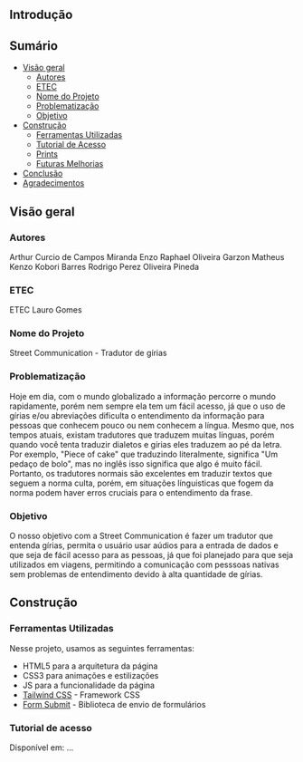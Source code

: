 ## Introdução

## Sumário

- [Visão geral](#visão-geral)
    - [Autores](#autores)
    - [ETEC](#etec)
    - [Nome do Projeto](#nome-do-projeto) 
    - [Problematização](#problematização)
    - [Objetivo](#objetivo) 
- [Construção](#construção) 
    - [Ferramentas Utilizadas](#ferramentas-utilizadas) 
    - [Tutorial de Acesso](#tutorial-de-acesso)
    - [Prints](#prints) 
    - [Futuras Melhorias](#futuras-melhorias)
- [Conclusão](#conclusão) 
- [Agradecimentos](#agradecimentos)

## Visão geral

### Autores

Arthur Curcio de Campos Miranda
Enzo Raphael Oliveira Garzon 
Matheus Kenzo Kobori Barres
Rodrigo Perez Oliveira Pineda

### ETEC

ETEC Lauro Gomes

### Nome do Projeto 

Street Communication - Tradutor de gírias

### Problematização

Hoje em dia, com o mundo globalizado a informação percorre o mundo rapidamente, porém nem sempre ela tem um fácil acesso, já que o uso de gírias e/ou abreviações dificulta o entendimento da informação para pessoas que conhecem pouco ou nem conhecem a língua. Mesmo que, nos tempos atuais, existam tradutores que traduzem muitas línguas, porém quando você tenta traduzir dialetos e gírias eles traduzem ao pé da letra. Por exemplo, "Piece of cake" que traduzindo literalmente, significa "Um pedaço de bolo", mas no inglês isso significa que algo é muito fácil. Portanto, os tradutores normais são excelentes em traduzir textos que seguem a norma culta, porém, em situações línguisticas que fogem da norma podem haver erros cruciais para o entendimento da frase.

### Objetivo 

O nosso objetivo com a Street Communication é fazer um tradutor que entenda gírias, permita o usuário usar aúdios para a entrada de dados e que seja de fácil acesso para as pessoas, já que foi planejado para que seja utilizados em viagens, permitindo a comunicação com pesssoas nativas sem problemas de entendimento devido à alta quantidade de gírias.

## Construção

### Ferramentas Utilizadas

Nesse projeto, usamos as seguintes ferramentas:

- HTML5 para a arquitetura da página
- CSS3 para animações e estilizações
- JS para a funcionalidade da página 
- [Tailwind CSS](https://tailwindcss.com/) - Framework CSS
- [Form Submit](https://formsubmit.co/) - Biblioteca de envio de formulários

### Tutorial de acesso

Disponível em: ...